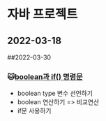# 자바 프로젝트
## 2022-03-18

##2022-03-30
### :cat:[boolean과 if() 명령문](https://github.com/sbyyyyy/study)
* boolean type 변수 선언하기
* boolean 연산하기 => 비교연산
* if문 사용하기